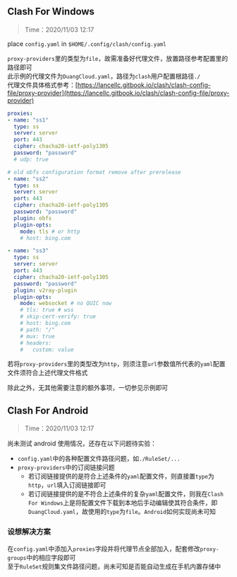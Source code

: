 ## Clash For Windows
> Time：2020/11/03 12:17

place `config.yaml` in `$HOME/.config/clash/config.yaml`

`proxy-providers`里的类型为`file`，故需准备好代理文件，放置路径参考配置里的路径即可  
此示例的代理文件为`DuangCloud.yaml`，路径为`clash`用户配置根路径`./`  
代理文件具体格式参考：[https://lancellc.gitbook.io/clash/clash-config-file/proxy-provider](https://lancellc.gitbook.io/clash/clash-config-file/proxy-provider)

```yaml
proxies:
- name: "ss1"
  type: ss
  server: server
  port: 443
  cipher: chacha20-ietf-poly1305
  password: "password"
  # udp: true

# old obfs configuration format remove after prerelease
- name: "ss2"
  type: ss
  server: server
  port: 443
  cipher: chacha20-ietf-poly1305
  password: "password"
  plugin: obfs
  plugin-opts:
    mode: tls # or http
    # host: bing.com

- name: "ss3"
  type: ss
  server: server
  port: 443
  cipher: chacha20-ietf-poly1305
  password: "password"
  plugin: v2ray-plugin
  plugin-opts:
    mode: websocket # no QUIC now
    # tls: true # wss
    # skip-cert-verify: true
    # host: bing.com
    # path: "/"
    # mux: true
    # headers:
    #   custom: value
```
若将`proxy-providers`里的类型改为`http`，则须注意`url`参数值所代表的`yaml`配置文件须符合上述代理文件格式

除此之外，无其他需要注意的额外事项，一切参见示例即可

## Clash For Android
> Time：2020/11/03 12:17

尚未测试 android 使用情况，还存在以下问题待实验：
- `config.yaml`中的各种配置文件路径问题，如`./RuleSet/...`
- `proxy-providers`中的订阅链接问题
    - 若订阅链接提供的是符合上述条件的`yaml`配置文件，则直接置`type`为`http`，`url`填入订阅链接即可
    - 若订阅链接提供的是不符合上述条件的复杂`yaml`配置文件，则我在`Clash For Windows`上是将配置文件下载到本地后手动编辑使其符合条件，即`DuangCloud.yaml`，故使用的`type`为`file`。`Android`如何实现尚未可知

### 设想解决方案
在`config.yaml`中添加入`proxies`字段并将代理节点全部加入，配套修改`proxy-groups`中的相应字段即可  
至于`RuleSet`规则集文件路径问题，尚未可知是否能自动生成在手机内置存储中